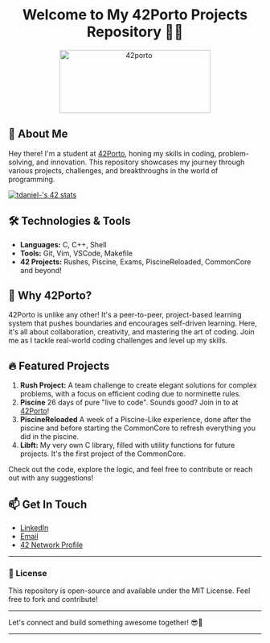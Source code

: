 <h1 align="center">Welcome to My 42Porto Projects Repository 👨‍💻</h1>

<p align="center">
  <img src="https://i.ibb.co/ngtQWQ3/logo42-dark.jpg" alt="42porto"  width="300" height="125">
</p>

## 🚀 About Me
Hey there! I'm a student at [42Porto](https://www.42porto.com/), honing my skills in coding, problem-solving, and innovation.
This repository showcases my journey through various projects, challenges, and breakthroughs in the world of programming.

[![tdaniel-'s 42 stats](https://badge.mediaplus.ma/greenbinary/tdaniel-?1337Badge=off&UM6P=off)](https://github.com/oakoudad/badge42)

## 🛠️ Technologies & Tools
- **Languages:** C, C++, Shell
- **Tools:** Git, Vim, VSCode, Makefile
- **42 Projects:** Rushes, Piscine, Exams, PiscineReloaded, CommonCore and beyond!

## 🌟 Why 42Porto?
42Porto is unlike any other! It's a peer-to-peer, project-based learning system that pushes boundaries and encourages self-driven learning. 
Here, it's all about collaboration, creativity, and mastering the art of coding. 
Join me as I tackle real-world coding challenges and level up my skills.

## 🔥 Featured Projects
1. **Rush Project:** A team challenge to create elegant solutions for complex problems, with a focus on efficient coding due to norminette rules.
2. **Piscine** 26 days of pure "live to code". Sounds good? Join in to at [42Porto](https://www.42porto.com/)!
3. **PiscineReloaded** A week of a Piscine-Like experience, done after the piscine and before starting the CommonCore to refresh everything you did in the piscine.
4. **Libft:** My very own C library, filled with utility functions for future projects. It's the first project of the CommonCore.

Check out the code, explore the logic, and feel free to contribute or reach out with any suggestions!

## 📫 Get In Touch
- [LinkedIn](https://www.linkedin.com/in/yourprofile)
- [Email](mailto:empty)
- [42 Network Profile](https://profile.intra.42.fr/users/yourusername)

----------------------

### 📝 License
This repository is open-source and available under the MIT License. Feel free to fork and contribute!

----------------------

Let's connect and build something awesome together! 😎🚀

----------------------

